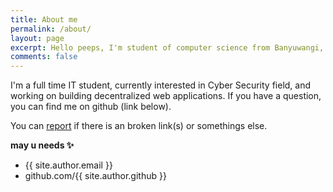 ```yaml
---
title: About me
permalink: /about/
layout: page
excerpt: Hello peeps, I'm student of computer science from Banyuwangi, living in Jogjakarta. This blog for documentation about my programming journey, running on jekyll, hosting on netlify and using my own simple theme.
comments: false
---
```


I'm a full time IT student, currently interested in Cyber Security field, and working on building decentralized web applications.
If you have a question, you can find me on github (link below).

You can [report](https://github.com/seifallahhomrani1/seifallahhomrani1.github.io/issues/new) if there is an broken link(s) or somethings else.

**may u needs ✨**

- {{ site.author.email }}
- github.com/{{ site.author.github }}
